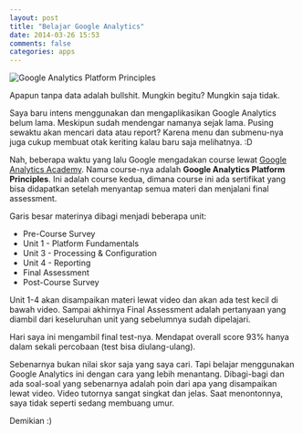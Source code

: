 ```yaml
---
layout: post
title: "Belajar Google Analytics"
date: 2014-03-26 15:53
comments: false
categories: apps
---
```


![Google Analytics Platform Principles](https://farm8.staticflickr.com/7370/13421820365_8a9997dee7_c.jpg
 "Google Analytics Platform Principles")

Apapun tanpa data adalah bullshit. Mungkin begitu? Mungkin saja tidak. 

Saya baru intens menggunakan dan mengaplikasikan Google Analytics belum lama. Meskipun sudah mendengar namanya sejak lama. Pusing sewaktu akan mencari data atau report? Karena menu dan submenu-nya juga cukup membuat otak keriting kalau baru saja melihatnya. :D

Nah, beberapa waktu yang lalu Google mengadakan course lewat [Google Analytics Academy](https://analyticsacademy.withgoogle.com/explorer). Nama course-nya adalah **Google Analytics Platform Principles**. Ini adalah course kedua, dimana course ini ada sertifikat yang bisa didapatkan setelah menyantap semua materi dan menjalani final assessment.

Garis besar materinya dibagi menjadi beberapa unit:

* Pre-Course Survey
* Unit 1 - Platform Fundamentals
* Unit 3 - Processing & Configuration
* Unit 4 - Reporting
* Final Assessment
* Post-Course Survey

Unit 1-4 akan disampaikan materi lewat video dan akan ada test kecil di bawah video. Sampai akhirnya Final Assessment adalah pertanyaan yang diambil dari keseluruhan unit yang sebelumnya sudah dipelajari.

Hari saya ini mengambil final test-nya. Mendapat overall score 93% hanya dalam sekali percobaan (test bisa diulang-ulang). 

Sebenarnya bukan nilai skor saja yang saya cari. Tapi belajar menggunakan Google Analytics ini dengan cara yang lebih menantang. Dibagi-bagi dan ada soal-soal yang sebenarnya adalah poin dari apa yang disampaikan lewat video. Video tutornya sangat singkat dan jelas. Saat menontonnya, saya tidak seperti sedang membuang umur.

Demikian :)